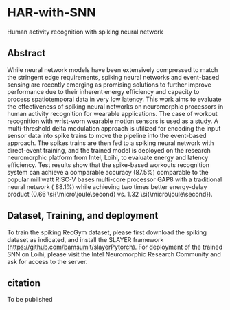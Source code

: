 # HAR-with-SNN
Human activity recognition with spiking neural network

## Abstract
While neural network models have been extensively compressed to match the stringent edge requirements, spiking neural networks and event-based sensing are recently emerging as promising solutions to further improve performance due to their inherent energy efficiency and capacity to process spatiotemporal data in very low latency. This work aims to evaluate the effectiveness of spiking neural networks on neuromorphic processors in human activity recognition for wearable applications. The case of workout recognition with wrist-worn wearable motion sensors is used as a study. A multi-threshold delta modulation approach is utilized for encoding the input sensor data into spike trains to move the pipeline into the event-based approach. The spikes trains are then fed to a spiking neural network with direct-event training, and the trained model is deployed on the research neuromorphic platform from Intel, Loihi,  to evaluate energy and latency efficiency. Test results show that the spike-based workouts recognition system can achieve a comparable accuracy (87.5\%) comparable to the popular milliwatt RISC-V bases multi-core processor GAP8 with a traditional neural network ( 88.1\%) while achieving two times better energy-delay product (0.66 \si{\micro\joule\second} vs. 1.32 \si{\micro\joule\second}). 

## Dataset, Training, and deployment
To train the spiking RecGym dataset, please first download the spiking dataset as indicated, and install the SLAYER framework (https://github.com/bamsumit/slayerPytorch).
For deployment of the trained SNN on Loihi, please visit the Intel Neuromorphic Research Community and ask for access to the server.

## citation
To be published
